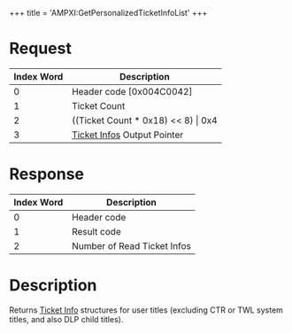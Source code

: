 +++
title = 'AMPXI:GetPersonalizedTicketInfoList'
+++

# Request

| Index Word | Description |
|----|----|
| 0 | Header code \[0x004C0042\] |
| 1 | Ticket Count |
| 2 | ((Ticket Count \* 0x18) \<\< 8) \| 0x4 |
| 3 | [Ticket Infos](Application_Manager_Services#ticketinfo "wikilink") Output Pointer |

# Response

| Index Word | Description                 |
|------------|-----------------------------|
| 0          | Header code                 |
| 1          | Result code                 |
| 2          | Number of Read Ticket Infos |

# Description

Returns [Ticket Info](Application_Manager_Services#ticketinfo "wikilink") structures for user titles (excluding CTR or TWL system titles, and also DLP child titles).
